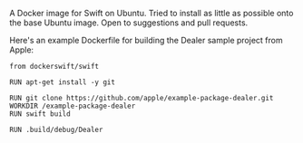A Docker image for Swift on Ubuntu. Tried to install as little as possible onto the base Ubuntu image. Open to suggestions and pull requests.
 
Here's an example Dockerfile for building the Dealer sample project from Apple:
 
```
from dockerswift/swift

RUN apt-get install -y git

RUN git clone https://github.com/apple/example-package-dealer.git
WORKDIR /example-package-dealer
RUN swift build

RUN .build/debug/Dealer
```
